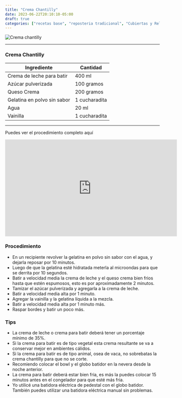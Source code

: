 ```yaml
---
title: "Crema Chantilly"
date: 2023-06-22T20:10:10-05:00
draft: true
categories: ["recetas base", "reposteria tradicional", "Cubiertas y Rellenos"]
---
```

![Crema chantilly](../../images/crema_chantilly.jpg)
___
### Crema Chantilly

| Ingrediente | Cantidad |
| ----------- | ----------- |
| Crema de leche para batir | 400 ml |
| Azúcar pulverizada | 100 gramos |
| Queso Crema | 200 gramos |
| Gelatina en polvo sin sabor | 1 cucharadita |
| Agua | 20 ml |
| Vainilla | 1 cucharadita |

___

Puedes ver el procedimiento completo aquí

<iframe width="560" height="315" src="https://www.youtube.com/embed/nOJ_wdVe9Jc" title="YouTube video player" frameborder="0" allow="accelerometer; autoplay; clipboard-write; encrypted-media; gyroscope; picture-in-picture; web-share" allowfullscreen></iframe>


### Procedimiento 
- En un recipiente revolver la gelatina en polvo sin sabor con el agua, y dejarla reposar por 10 minutos.
- Luego de que la gelatina esté hidratada meterla al microondas para que se derrita por 10 segundos.
- Batir a velocidad media la crema de leche y el queso crema bien frios hasta que estén espumosos, esto es por aproximadamente 2 minutos.
- Tamizar el azúcar pulverizada y agregarla a la crema de leche.
- Batir a velocidad media alta por 1 minuto.
- Agregar la vainilla y la gelatina líquida a la mezcla.
- Batir a velocidad media alta por 1 minuto más.
- Raspar bordes y batir un poco más.

### Tips
- La crema de leche o crema para batir deberá tener un porcentaje mínimo de 35%.
- Si la crema para batir es de tipo vegetal esta crema resultante se va a conservar mejor en ambientes cálidos.
- Si la crema para batir es de tipo animal, osea de vaca, no sobrebatas la crema chantilly para que no se corte.
- Recomiendo colocar el bowl y el globo batidor en la nevera desde la noche anterior.
- La crema para batir deberá estar bien fria, es más la puedes colocar 15 minutos antes en el congelador para que esté más fria.
- Yo utilicé una batidora eléctrica de pedestal con el globo batidor. También puedes utilizar una batidora eléctrica manual sin problemas.